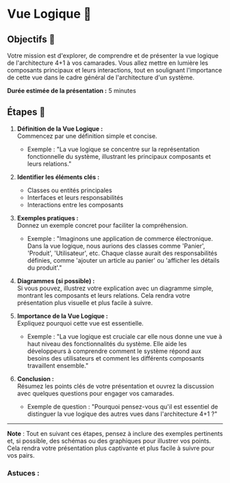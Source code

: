 # Vue Logique 🧠

## Objectifs 🎯
Votre mission est d'explorer, de comprendre et de présenter la vue logique de l'architecture 4+1 à vos camarades. Vous allez mettre en lumière les composants principaux et leurs interactions, tout en soulignant l'importance de cette vue dans le cadre général de l'architecture d'un système.

**Durée estimée de la présentation :** 5 minutes

## Étapes 📝

1. **Définition de la Vue Logique :**  
   Commencez par une définition simple et concise.
   - Exemple : "La vue logique se concentre sur la représentation fonctionnelle du système, illustrant les principaux composants et leurs relations."

2. **Identifier les éléments clés :**  
   - Classes ou entités principales
   - Interfaces et leurs responsabilités
   - Interactions entre les composants

3. **Exemples pratiques :**  
   Donnez un exemple concret pour faciliter la compréhension.
   - Exemple : "Imaginons une application de commerce électronique. Dans la vue logique, nous aurions des classes comme 'Panier', 'Produit', 'Utilisateur', etc. Chaque classe aurait des responsabilités définies, comme 'ajouter un article au panier' ou 'afficher les détails du produit'."

4. **Diagrammes (si possible) :**  
   Si vous pouvez, illustrez votre explication avec un diagramme simple, montrant les composants et leurs relations. Cela rendra votre présentation plus visuelle et plus facile à suivre.

5. **Importance de la Vue Logique :**  
   Expliquez pourquoi cette vue est essentielle.
   - Exemple : "La vue logique est cruciale car elle nous donne une vue à haut niveau des fonctionnalités du système. Elle aide les développeurs à comprendre comment le système répond aux besoins des utilisateurs et comment les différents composants travaillent ensemble."

6. **Conclusion :**  
   Résumez les points clés de votre présentation et ouvrez la discussion avec quelques questions pour engager vos camarades.
   - Exemple de question : "Pourquoi pensez-vous qu'il est essentiel de distinguer la vue logique des autres vues dans l'architecture 4+1 ?"

---

**Note** : Tout en suivant ces étapes, pensez à inclure des exemples pertinents et, si possible, des schémas ou des graphiques pour illustrer vos points. Cela rendra votre présentation plus captivante et plus facile à suivre pour vos pairs.
### Astuces : 